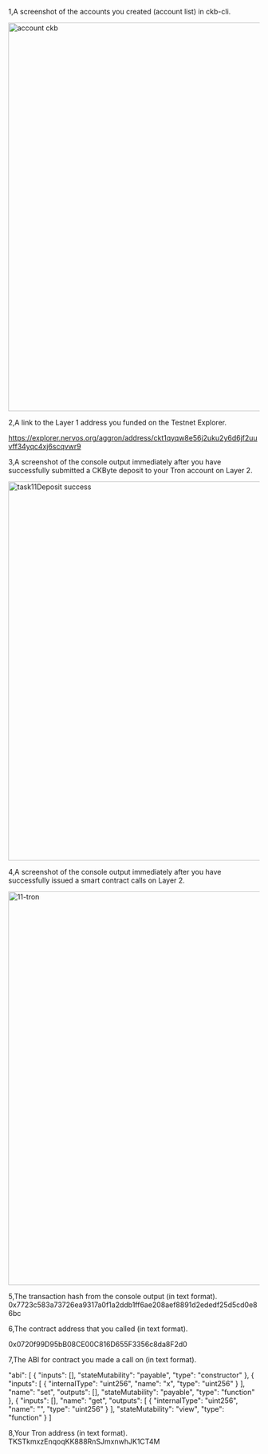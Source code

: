 
1,A screenshot of the accounts you created (account list) in ckb-cli.

<img width="779" alt="account ckb" src="https://user-images.githubusercontent.com/29853600/130038916-514ae6fb-fdde-4767-a20f-b9ef5b751dae.png">


2,A link to the Layer 1 address you funded on the Testnet Explorer.

https://explorer.nervos.org/aggron/address/ckt1qyqw8e56j2uku2y6d6jf2uuvff34yqc4xj6scqvwr9

3,A screenshot of the console output immediately after you have successfully submitted a CKByte deposit to your Tron account on Layer 2.

<img width="760" alt="task11Deposit success" src="https://user-images.githubusercontent.com/29853600/130037234-5c394bdd-6e12-49e5-8e7b-fb20dda3b4a3.png">

4,A screenshot of the console output immediately after you have successfully issued a smart contract calls on Layer 2.

<img width="789" alt="11-tron" src="https://user-images.githubusercontent.com/29853600/130037272-430dcf8f-6560-4848-93cd-3a8ca1c3135b.png">

5,The transaction hash from the console output (in text format).
0x7723c583a73726ea9317a0f1a2ddb1ff6ae208aef8891d2ededf25d5cd0e86bc

6,The contract address that you called (in text format).

0x0720f99D95bB08CE00C816D655F3356c8da8F2d0

7,The ABI for contract you made a call on (in text format).

"abi": [
    {
      "inputs": [],
      "stateMutability": "payable",
      "type": "constructor"
    },
    {
      "inputs": [
        {
          "internalType": "uint256",
          "name": "x",
          "type": "uint256"
        }
      ],
      "name": "set",
      "outputs": [],
      "stateMutability": "payable",
      "type": "function"
    },
    {
      "inputs": [],
      "name": "get",
      "outputs": [
        {
          "internalType": "uint256",
          "name": "",
          "type": "uint256"
        }
      ],
      "stateMutability": "view",
      "type": "function"
    }
  ]
  
  8,Your Tron address (in text format).
  TKSTkmxzEnqoqKK888RnSJmxnwhJK1CT4M
